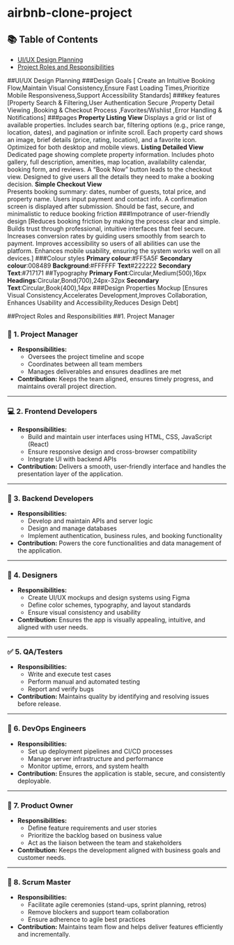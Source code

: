# airbnb-clone-project
## 📚 Table of Contents
- [UI/UX Design Planning](#-uiux-design-planning)
- [Project Roles and Responsibilities](#-project-roles-and-responsibilities)

##UI/UX Design Planning
###Design Goals
[ Create an Intuitive Booking Flow,Maintain Visual Consistency,Ensure Fast Loading Times,Prioritize Mobile Responsiveness,Support Accessibility Standards]
###key features
[Property Search & Filtering,User Authentication	Secure ,Property Detail Viewing	,Booking & Checkout Process	,Favorites/Wishlist	,Error Handling & Notifications]
###pages
**Property Listing View**
Displays a grid or list of available properties. Includes search bar, filtering options (e.g., price range, location, dates), and pagination or infinite scroll. Each property card shows an image, brief details (price, rating, location), and a favorite icon. Optimized for both desktop and mobile views.
**Listing Detailed View**
Dedicated page showing complete property information. Includes photo gallery, full description, amenities, map location, availability calendar, booking form, and reviews. A “Book Now” button leads to the checkout view. Designed to give users all the details they need to make a booking decision.	
**Simple Checkout View**	
Presents booking summary: dates, number of guests, total price, and property name. Users input payment and contact info. A confirmation screen is displayed after submission. Should be fast, secure, and minimalistic to reduce booking friction
###Impotrance of user-friendly design
[Reduces booking friction by making the process clear and simple.
Builds trust through professional, intuitive interfaces that feel secure.
Increases conversion rates by guiding users smoothly from search to payment.
Improves accessibility so users of all abilities can use the platform.
Enhances mobile usability, ensuring the system works well on all devices.]
###Colour styles
**Primary colour**:#FF5A5F
**Secondary colour**:008489
**Background**:#FFFFFF
**Text**#222222
**Secondary Text**:#717171
##Typography
**Primary Font**:Circular,Medium(500),16px
**Headings**:Circular,Bond(700),24px-32px
**Secondary Text**:Circular,Book(400),14px
###Design Properties Mockup
[Ensures Visual Consistency,Accelerates Development,Improves Collaboration, Enhances Usability and Accessibility,Reduces Design Debt]


##Project Roles and Responsibilities
##1. Project Manager
  ### 📌 1. Project Manager
- **Responsibilities:**
  - Oversees the project timeline and scope
  - Coordinates between all team members
  - Manages deliverables and ensures deadlines are met
- **Contribution:** Keeps the team aligned, ensures timely progress, and maintains overall project direction.

---

### 💻 2. Frontend Developers
- **Responsibilities:**
  - Build and maintain user interfaces using HTML, CSS, JavaScript (React)
  - Ensure responsive design and cross-browser compatibility
  - Integrate UI with backend APIs
- **Contribution:** Delivers a smooth, user-friendly interface and handles the presentation layer of the application.

---

### 🔧 3. Backend Developers
- **Responsibilities:**
  - Develop and maintain APIs and server logic
  - Design and manage databases
  - Implement authentication, business rules, and booking functionality
- **Contribution:** Powers the core functionalities and data management of the application.

---

### 🎨 4. Designers
- **Responsibilities:**
  - Create UI/UX mockups and design systems using Figma
  - Define color schemes, typography, and layout standards
  - Ensure visual consistency and usability
- **Contribution:** Ensures the app is visually appealing, intuitive, and aligned with user needs.

---

### ✅ 5. QA/Testers
- **Responsibilities:**
  - Write and execute test cases
  - Perform manual and automated testing
  - Report and verify bugs
- **Contribution:** Maintains quality by identifying and resolving issues before release.

---

### 🚀 6. DevOps Engineers
- **Responsibilities:**
  - Set up deployment pipelines and CI/CD processes
  - Manage server infrastructure and performance
  - Monitor uptime, errors, and system health
- **Contribution:** Ensures the application is stable, secure, and consistently deployable.

---

### 🧠 7. Product Owner
- **Responsibilities:**
  - Define feature requirements and user stories
  - Prioritize the backlog based on business value
  - Act as the liaison between the team and stakeholders
- **Contribution:** Keeps the development aligned with business goals and customer needs.

---

### 🔁 8. Scrum Master
- **Responsibilities:**
  - Facilitate agile ceremonies (stand-ups, sprint planning, retros)
  - Remove blockers and support team collaboration
  - Ensure adherence to agile best practices
- **Contribution:** Maintains team flow and helps deliver features efficiently and incrementally.
